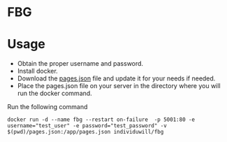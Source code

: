 # FBG

# Usage

+ Obtain the proper username and password.
+ Install docker.
+ Download the [pages.json](https://github.com/individuwill/fbg/blob/master/app/pages.json) file and update it for your needs if needed.
+ Place the pages.json file on your server in the directory where you will run the docker command.

Run the following command

    docker run -d --name fbg --restart on-failure  -p 5001:80 -e username="test_user" -e password="test_password" -v $(pwd)/pages.json:/app/pages.json individuwill/fbg


